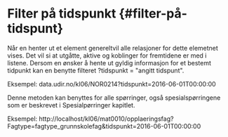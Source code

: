 # Filter på tidspunkt {#filter-på-tidspunt}

Når en henter ut et element genereltvil alle relasjoner for dette elemetnet vises. Det vil si at utgåtte, aktive og koblinger for fremtidene er med i listene. Dersom en ønsker å hente ut gyldig informasjon for et bestemt tidpunkt kan en benytte filteret ?tidspunkt = "angitt tidspunt".

Eksempel:
data.udir.no/kl06/NOR0214?tidspunkt=2016-06-01T00:00:00

Denne metoden kan benyttes for alle spørringer, også spesialspørringene som er beskrevet i Spesialpørringer kapitlet.

Eksempel:
http://localhost/kl06/mat0010/opplaeringsfag?Fagtype=fagtype_grunnskolefag&tidspunkt=2016-06-01T00:00:00